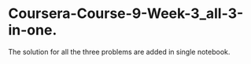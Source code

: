 # Coursera-Course-9-Week-3_all-3-in-one.
The solution for all the three problems are added in single notebook.
